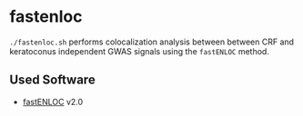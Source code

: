 # fastenloc
`./fastenloc.sh` performs colocalization analysis between between CRF and keratoconus independent GWAS signals using the `fastENLOC` method.

## Used Software
- [fastENLOC](https://github.com/xqwen/fastenloc) v2.0